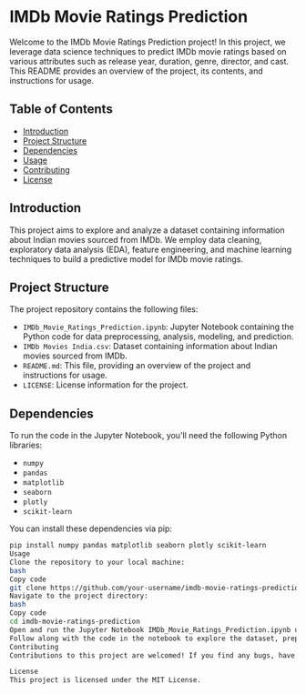 # IMDb Movie Ratings Prediction

Welcome to the IMDb Movie Ratings Prediction project! In this project, we leverage data science techniques to predict IMDb movie ratings based on various attributes such as release year, duration, genre, director, and cast. This README provides an overview of the project, its contents, and instructions for usage.

## Table of Contents

- [Introduction](#introduction)
- [Project Structure](#project-structure)
- [Dependencies](#dependencies)
- [Usage](#usage)
- [Contributing](#contributing)
- [License](#license)

## Introduction

This project aims to explore and analyze a dataset containing information about Indian movies sourced from IMDb. We employ data cleaning, exploratory data analysis (EDA), feature engineering, and machine learning techniques to build a predictive model for IMDb movie ratings.

## Project Structure

The project repository contains the following files:

- `IMDb_Movie_Ratings_Prediction.ipynb`: Jupyter Notebook containing the Python code for data preprocessing, analysis, modeling, and prediction.
- `IMDb Movies India.csv`: Dataset containing information about Indian movies sourced from IMDb.
- `README.md`: This file, providing an overview of the project and instructions for usage.
- `LICENSE`: License information for the project.

## Dependencies

To run the code in the Jupyter Notebook, you'll need the following Python libraries:

- `numpy`
- `pandas`
- `matplotlib`
- `seaborn`
- `plotly`
- `scikit-learn`

You can install these dependencies via pip:

```bash
pip install numpy pandas matplotlib seaborn plotly scikit-learn
Usage
Clone the repository to your local machine:
bash
Copy code
git clone https://github.com/your-username/imdb-movie-ratings-prediction.git
Navigate to the project directory:
bash
Copy code
cd imdb-movie-ratings-prediction
Open and run the Jupyter Notebook IMDb_Movie_Ratings_Prediction.ipynb using Jupyter Notebook or JupyterLab.
Follow along with the code in the notebook to explore the dataset, preprocess the data, build the predictive model, and predict IMDb ratings for new movies.
Contributing
Contributions to this project are welcomed! If you find any bugs, have feature requests, or want to contribute enhancements, please feel free to open an issue or submit a pull request.

License
This project is licensed under the MIT License.
